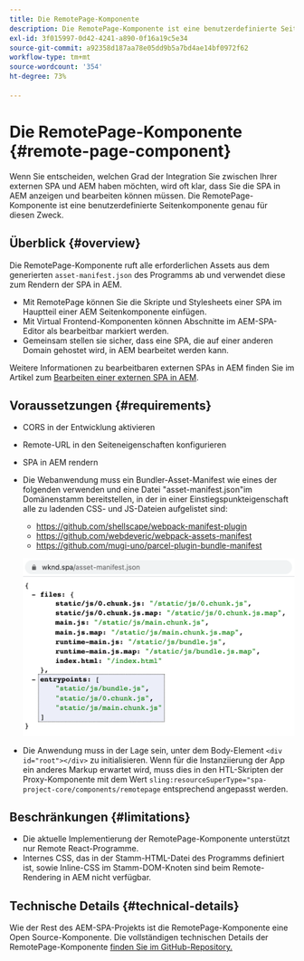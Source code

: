 ```yaml
---
title: Die RemotePage-Komponente
description: Die RemotePage-Komponente ist eine benutzerdefinierte Seitenkomponente zur Bearbeitung von Remote-React-SPAs in AEM.
exl-id: 3f015997-0d42-4241-a890-0f16a19c5e34
source-git-commit: a92358d187aa78e05dd9b5a7bd4ae14bf0972f62
workflow-type: tm+mt
source-wordcount: '354'
ht-degree: 73%

---
```


# Die RemotePage-Komponente {#remote-page-component}

Wenn Sie entscheiden, welchen Grad der Integration Sie zwischen Ihrer externen SPA und AEM haben möchten, wird oft klar, dass Sie die SPA in AEM anzeigen und bearbeiten können müssen. Die RemotePage-Komponente ist eine benutzerdefinierte Seitenkomponente genau für diesen Zweck.

## Überblick {#overview}

Die RemotePage-Komponente ruft alle erforderlichen Assets aus dem generierten `asset-manifest.json` des Programms ab und verwendet diese zum Rendern der SPA in AEM.

* Mit RemotePage können Sie die Skripte und Stylesheets einer SPA im Hauptteil einer AEM Seitenkomponente einfügen.
* Mit Virtual Frontend-Komponenten können Abschnitte im AEM-SPA-Editor als bearbeitbar markiert werden.
* Gemeinsam stellen sie sicher, dass eine SPA, die auf einer anderen Domain gehostet wird, in AEM bearbeitet werden kann.

Weitere Informationen zu bearbeitbaren externen SPAs in AEM finden Sie im Artikel zum [Bearbeiten einer externen SPA in AEM](spa-edit-external.md).

## Voraussetzungen {#requirements}

* CORS in der Entwicklung aktivieren
* Remote-URL in den Seiteneigenschaften konfigurieren
* SPA in AEM rendern
* Die Webanwendung muss ein Bundler-Asset-Manifest wie eines der folgenden verwenden und eine Datei &quot;asset-manifest.json&quot;im Domänenstamm bereitstellen, in der in einer Einstiegspunkteigenschaft alle zu ladenden CSS- und JS-Dateien aufgelistet sind:
   * https://github.com/shellscape/webpack-manifest-plugin
   * https://github.com/webdeveric/webpack-assets-manifest
   * https://github.com/mugi-uno/parcel-plugin-bundle-manifest

   ![Einstiegspunkte](assets/asset-manifest-entrypoints.png)

* Die Anwendung muss in der Lage sein, unter dem Body-Element `<div id="root"></div>` zu initialisieren. Wenn für die Instanziierung der App ein anderes Markup erwartet wird, muss dies in den HTL-Skripten der Proxy-Komponente mit dem Wert `sling:resourceSuperType="spa-project-core/components/remotepage` entsprechend angepasst werden.

## Beschränkungen {#limitations}

* Die aktuelle Implementierung der RemotePage-Komponente unterstützt nur Remote React-Programme.
* Internes CSS, das in der Stamm-HTML-Datei des Programms definiert ist, sowie Inline-CSS im Stamm-DOM-Knoten sind beim Remote-Rendering in AEM nicht verfügbar.

## Technische Details {#technical-details}

Wie der Rest des AEM-SPA-Projekts ist die RemotePage-Komponente eine Open Source-Komponente. Die vollständigen technischen Details der RemotePage-Komponente [finden Sie im GitHub-Repository.](https://github.com/adobe/aem-spa-project-core/tree/master/ui.apps/src/main/content/jcr_root/apps/spa-project-core/components/remotepage)
